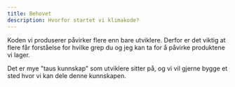 ```yaml
---
title: Behovet
description: Hvorfor startet vi klimakode?
---
```


Koden vi produserer påvirker flere enn bare utviklere. Derfor er det viktig at flere får forståelse for hvilke grep du og jeg kan ta for å påvirke produktene vi lager.

Det er mye "taus kunnskap" som utviklere sitter på, og vi vil gjerne bygge et sted hvor vi kan dele denne kunnskapen.
